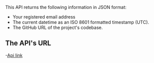 This API returns the following information in JSON format:
- Your registered email address 
- The current datetime as an ISO 8601 formatted timestamp (UTC).
- The GitHub URL of the project's codebase.
## The API's URL 
-[Api link](https://infoapi-t8bs.onrender.com/api/)